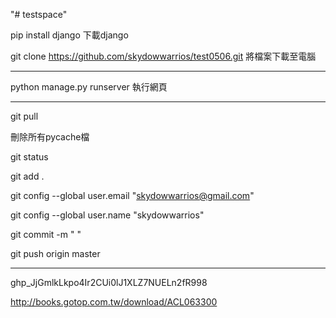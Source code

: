 "# testspace" 

pip install django  下載django

git clone https://github.com/skydowwarrios/test0506.git  將檔案下載至電腦

----------------------------------------------------------------

python manage.py runserver 執行網頁

----------------------------------------------------------------

git pull

刪除所有pycache檔

git status

git add .

git config --global user.email "skydowwarrios@gmail.com"

git config --global user.name "skydowwarrios"

git commit -m " "



git push origin master

----------------------------------------------------------------
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

http://books.gotop.com.tw/download/ACL063300
